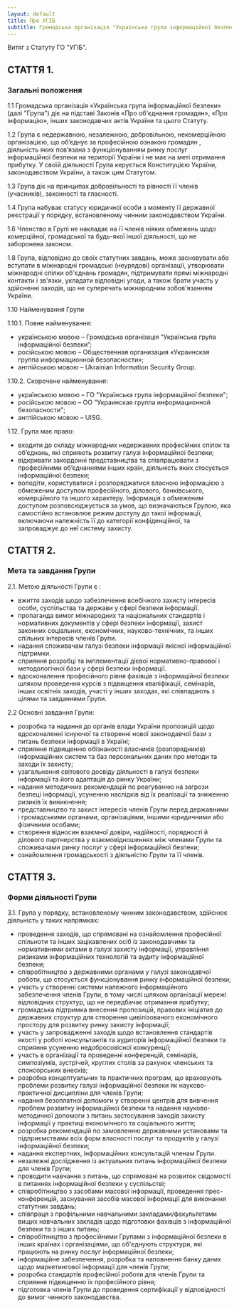 ```yaml
---
layout: default
title: Про УГІБ
subtitle: Громадська організація "Українська група інформаційної безпеки"
---
```


Витяг з Статуту ГО "УГІБ".

## СТАТТЯ 1.

### Загальні положення

1.1 Громадська організація «Українська група інформаційної безпеки» (далі "Група") діє на підставі Законів «Про об'єднання громадян», «Про інформацію», інших законодавчих актів України та цього Статуту.

1.2 Група є недержавною, незалежною, добровільною, некомерційною організацією, що об’єднує за професійною ознакою громадян , діяльність яких пов’язана з функціонуванням ринку послуг інформаційної безпеки на території України і не має на меті отримання прибутку. У своїй діяльності Група керується Конституцією України, законодавством України, а також цим Статутом.

1.3 Група діє на принципах добровільності та рівності її членів (учасників), законності та гласності.

1.4 Група набуває статусу юридичної особи з  моменту її державної реєстрації у порядку, встановленому чинним законодавством України.

1.6 Членство в Групі не накладає на її членів ніяких обмежень щодо комерційної, громадської та будь-якої іншої діяльності, що не заборонена законом.

1.8 Група, відповідно до своїх статутних завдань, може засновувати або вступати в міжнародні громадські (неурядові) організації, утворювати міжнародні спілки об'єднань громадян, підтримувати прямі міжнародні контакти і зв'язки, укладати відповідні угоди, а також брати участь у здійсненні заходів, що не суперечать міжнародним зобов'язанням України.

1.10 Найменування Групи

1.10.1. Повне найменування:

-	українською мовою – Громадська організація “Українська група інформаційної безпеки”;
-	російською мовою – Общественная организация «Украинская группа информационной безопасности»;
-	англійською мовою – Ukrainian Information Security Group.

1.10.2. Скорочене найменування:

-	українською мовою – ГО "Українська група інформаційної безпеки";
-	російською мовою – ОО "Украинская группа информационной безопасности";
-	англійською мовою – UISG.

1.12. Група має право:

-	входити до складу міжнародних недержавних професійних спілок та об’єднань, які сприяють розвитку галузі інформаційної безпеки;
-	відкривати закордонні представництва та співпрацювати з професійними об’єднаннями інших країн, діяльність яких стосується інформаційної безпеки;
-	володіти, користуватися і розпоряджатися власною інформацією з обмеженим доступом професійного, ділового, банківського, комерційного та іншого характеру. Інформація з обмеженим доступом розповсюджується за умов, що визначаються Групою, яка самостійно встановлює режим доступу до такої інформації, включаючи належність її до категорії конфіденційної, та запроваджує до неї систему захисту.

## СТАТТЯ 2.

### Мета та завдання Групи

2.1. Метою діяльності Групи є :

-	вжиття заходів щодо забезпечення всебічного захисту інтересів особи, суспільства та держави у сфері безпеки інформації.
-	пропаганда вимог міжнародних та національних стандартів і нормативних документів у сфері безпеки інформації, захист законних соціальних, економічних, науково-технічних, та інших спільних інтересів членів Групи.
-	надання споживачам галузі безпеки інформації якісної інформаційної підтримки.
-	сприяння розробці та імплементації дієвої нормативно-правової і методологічної бази у сфері безпеки інформації.
-	вдосконалення професійного рівня фахівців з інформаційної безпеки шляхом проведення курсів з підвищення кваліфікації, семінарів, інших освітніх заходів, участі у інших заходах, які співпадають з цілями та завданнями Групи.

2.2 Основні завдання Групи:

-	розробка та надання до органів влади України пропозицій щодо вдосконаленні існуючої та створенні нової законодавчої бази з питань безпеки інформації в Україні;
-	сприяння підвищенню обізнаності власників (розпорядників) інформаційних систем та баз персональних даних про методи та заходи їх захисту;
-	узагальнення світового досвіду діяльності в галузі безпеки інформації та його адаптація до ринку України;
-	надання методичних рекомендацій по реагуванню на загрози безпеці інформації, усуненню наслідків від їх реалізації та зниженню ризиків їх виникнення;
-	представництво та захист інтересів членів Групи перед державними і громадськими органами, організаціями, іншими юридичними або фізичними особами;
-	створення відносин взаємної довіри, надійності, порядності й ділового партнерства у взаємовідношеннях між членами Групи та споживачами ринку послуг у сфері інформаційної безпеки;
-	ознайомлення громадськості з діяльністю Групи та її членів.

## СТАТТЯ 3.

### Форми діяльності Групи

3.1. Група у порядку, встановленому чинним законодавством, здійснює діяльність у таких напрямках:

-	проведення заходів, що спрямовані на ознайомлення професійної спільноти та інших зацікавлених осіб із законодавчими та нормативними актами в галузі захисту інформації, управління ризиками інформаційних технологій та аудиту інформаційної безпеки;
-	співробітництво з державними органами у галузі законодавчої роботи,  що стосується функціонування ринку інформаційної безпеки;
-	участь у створенні системи належного інформаційного забезпечення членів Групи, в тому числі шляхом організації мережі відповідних структур, що не передбачає отримання прибутку;
-	громадська підтримка внесення пропозицій, правових ініціатив до державних структур для створення цивілізованого економічного простору для розвитку ринку захисту інформації;
-	участь у запровадженні заходів щодо встановлення стандартів якості у роботі консультантів та аудиторів інформаційної безпеки та сприяння усуненню недобросовісної конкуренції;
-	участь в організації та проведенні конференцій, семінарів, симпозіумів, зустрічей, круглих столів за рахунок членських та спонсорських внесків;
-	розробка концептуальних та практичних програм, що враховують проблеми розвитку галузі інформаційної безпеки як науково-практичної дисципліни для членів Групи;
-	надання безоплатної допомоги у створенні центрів для вивчення проблем розвитку інформаційної безпеки та надання науково-методичної допомоги з питань застосування заходів захисту інформації у практиці економічного та соціального життя;
-	розробка рекомендацій по замовленню державними установами та підприємствами всіх форм власності послуг та продуктів у галузі інформаційної безпеки;
-	надання експертних, інформаційних консультацій членам Групи.
-	незалежні дослідження із актуальних питань інформаційної безпеки для членів Групи;
-	проводити навчання з питань, що спрямовані на розвиток свідомості в питаннях інформаційної безпеки у суспільстві;
-	співробітництво з засобами масової інформації, проведення прес-конференцій, заснування засобів масової інформації для виконання статутних завдань;
-	співпраця з профільними навчальними закладами/факультетами вищих навчальних закладів щодо підготовки фахівців з інформаційної безпеки та з інших питань;
-	співробітництво з професійними Групами з інформаційної безпеки в інших країнах і організаціями, що об'єднують структури, які працюють на ринку послуг інформаційної безпеки;
-	інформаційне забезпечення, розробка та наповнення банку даних щодо маркетингової інформації для членів Групи;
-	розробка стандартів професійної роботи для членів Групи та сприяння підвищенню їх професійного рівня;
-	підготовка членів Групи до проведення сертифікації у відповідності до вимог чинного законодавства.
